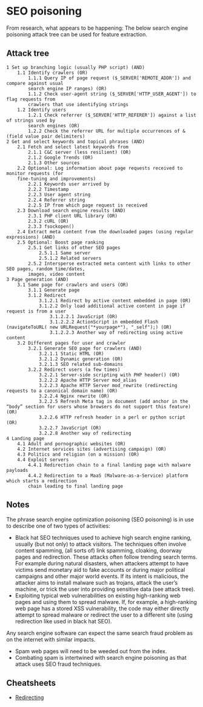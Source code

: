 # SEO poisoning

From research, what appears to be happening: The below search engine poisoning attack tree can be used for feature extraction.

## Attack tree

```text
1 Set up branching logic (usually PHP script) (AND)
    1.1 Identify crawlers (OR)
        1.1.1 Query IP of page request ($_SERVER['REMOTE_ADDR']) and compare against usual 
        search engine IP ranges) (OR)
        1.1.2 Check user-agent string ($_SERVER['HTTP_USER_AGENT']) to flag requests from 
        crawlers that use identifying strings
    1.2 Identify users 
        1.2.1 Check referrer ($_SERVER['HTTP_REFERER']) against a list of strings used by 
        search engines (OR)
        1.2.2 Check the referrer URL for multiple occurrences of & (field value pair delimiters)
2 Get and select keywords and topical phrases (AND)
    2.1 Fetch and select latest keywords from
        2.1.1 C&C server (less resilient) (OR)
        2.1.2 Google Trends (OR)
        2.1.3 Other sources
    2.2 Optional: Log information about page requests received to monitor requests (for 
    fine-tuning and improvements)
        2.2.1 Keywords user arrived by
        2.2.2 Timestamp
        2.2.3 User agent string
        2.2.4 Referrer string
        2.2.5 IP from which page request is received
    2.3 Download search engine results (AND)
        2.3.1 PHP client URL library (OR)
        2.3.2 cURL (OR)
        2.3.3 fsockopen()
    2.4 Extract meta content from the downloaded pages (using regular expressions) (AND)
    2.5 Optional: Boost page ranking
        2.5.1 Get links of other SEO pages
            2.5.1.1 Same server
            2.5.1.2 Related servers 
        2.5.2 Intersperse extracted meta content with links to other SEO pages, random time/dates, 
        images, video content
3 Page generation (AND)
    3.1 Same page for crawlers and users (OR)
        3.1.1 Generate page
        3.1.2 Redirect
            3.1.2.1 Redirect by active content embedded in page (OR)
            3.1.2.2 Only load additional active content in page if request is from a user 
                3.1.2.2.1 JavaScript (OR)
                3.1.2.2.2 ActionScript in embedded Flash (navigateToURL( new URLRequest("*yourpage*"), "_self");) (OR)
                3.1.2.2.3 Another way of redirecting using active content 
    3.2 Different pages for user and crawler
        3.2.1 Generate SEO page for crawlers (AND)
            3.2.1.1 Static HTML (OR)
            3.2.1.2 Dynamic generation (OR)
            3.2.1.3 SEO related sub-domains
        3.2.2 Redirect users (a few times)
            3.2.2.1 Server-side scripting with PHP header() (OR)
            3.2.2.2 Apache HTTP Server mod_alias
            3.2.2.3 Apache HTTP Server mod_rewrite (redirecting requests to a canonical domain name) (OR)
            3.2.2.4 Nginx rewrite (OR)
            3.2.2.5 Refresh Meta tag in document (add anchor in the “body” section for users whose browsers do not support this feature) (OR)
            3.2.2.6 HTTP refresh header in a perl or python script (OR)
            3.2.2.7 JavaScript (OR)
            3.2.2.8 Another way of redirecting
4 Landing page
    4.1 Adult and pornographic websites (OR)
    4.2 Internet services sites (advertising campaign) (OR)
    4.3 Politics and religion (on a mission) (OR)
    4.4 Exploit servers 
        4.4.1 Redirection chain to a final landing page with malware payloads
        4.4.2 Redirection to a MaaS (Malware-as-a-Service) platform which starts a redirection 
        chain leading to final landing page
```

## Notes


The phrase search engine optimization poisoning (SEO poisoning) is in use to describe one of two types of activities:

* Black hat SEO techniques used to achieve high search engine ranking, usually (but not only) to attack visitors. The techniques often involve content spamming, (all sorts of) link spamming, cloaking, doorway pages and redirection. These attacks often follow trending search terms. For example during natural disasters, when attackers attempt to have victims send monetary aid to fake accounts or during major political campaigns and other major world events. If its intent is malicious, the attacker aims to install malware such as trojans, attack the user’s machine, or trick the user into providing sensitive data (see attack tree).
* Exploiting typical web vulnerabilities on existing high-ranking web pages and using them to spread malware. If, for example, a high-ranking web page has a stored XSS vulnerability, the code may either directly attempt to spread malware or redirect the user to a different site (using redirection like used in black hat SEO).

Any search engine software can expect the same search fraud problem as on the internet with similar impacts.

* Spam web pages will need to be weeded out from the index.
* Combating spam is intertwined with search engine poisoning as that attack uses SEO fraud techniques.

## Cheatsheets

* [Redirecting](cheatsheets:docs/payloads/redirecting)
